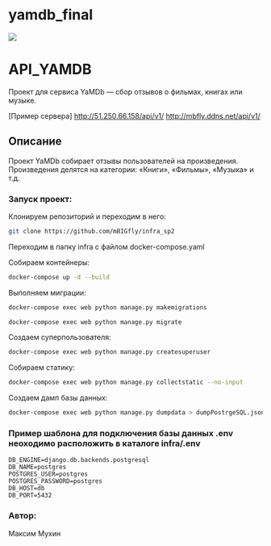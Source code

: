 # yamdb_final

![](https://github.com/mBIGfly/yamdb_final/workflows/yamdb_final/badge.svg)
<!-- https://github.com/mBIGfly/yamdb_final/workflows/yamdb_final/badge.svg -->



<!-- 
Нет прав для смены Private template на Public, вот что пишут:
Danger Zone
Change repository visibility
For security reasons, you cannot change the visibility of a fork.
Transfer ownership
This repository is not transferrable. Please contact the owner of the root repository, yandex-praktikum. -->

# API_YAMDB
Проект для сервиса YaMDb — сбор отзывов о фильмах, книгах или музыке.

[Пример сервера] http://51.250.66.158/api/v1/
                 http://mbfly.ddns.net/api/v1/
## Описание

Проект YaMDb собирает отзывы пользователей на произведения.
Произведения делятся на категории: «Книги», «Фильмы», «Музыка» и т.д.

### Запуск проект:

Клонируем репозиторий и переходим в него:
```bash
git clone https://github.com/mBIGfly/infra_sp2
```

Переходим в папку infra с файлом docker-compose.yaml

Собираем контейнеры:
```bash
docker-compose up -d --build
```

Выполняем миграции:
```bash
docker-compose exec web python manage.py makemigrations
```
```bash
docker-compose exec web python manage.py migrate
```

Создаем суперпользователя:
```bash
docker-compose exec web python manage.py createsuperuser
```

Собираем статику:
```bash
docker-compose exec web python manage.py collectstatic --no-input
```

Создаем дамп базы данных:
```bash
docker-compose exec web python manage.py dumpdata > dumpPostrgeSQL.json
```

### Пример шаблона для подключения базы данных .env неоходимо расположить в каталоге infra/.env
```
DB_ENGINE=django.db.backends.postgresql
DB_NAME=postgres
POSTGRES_USER=postgres
POSTGRES_PASSWORD=postgres
DB_HOST=db
DB_PORT=5432
```

### Автор:
Максим Мухин
